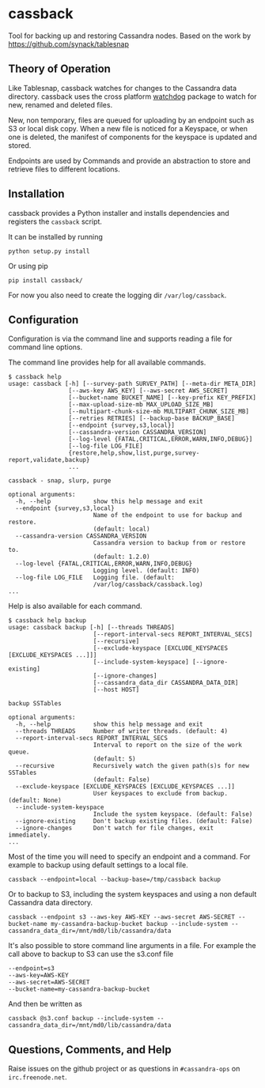 cassback
=========

Tool for backing up and restoring Cassandra nodes. Based on the work by https://github.com/synack/tablesnap

Theory of Operation
-------------------

Like Tablesnap, cassback watches for changes to the Cassandra data directory. cassback uses the cross platform [watchdog](http://pythonhosted.org/watchdog/) package to watch for new, renamed and deleted files. 

New, non temporary, files are queued for uploading by an endpoint such as S3 or local disk copy. When a new file is noticed for a Keyspace, or when one is deleted, the manifest of components for the keyspace is updated and stored.

Endpoints are used by Commands and provide an abstraction to store and retrieve files to different locations. 

Installation
------------

cassback provides a Python installer and installs dependencies and registers the `cassback` script.

It can be installed by running

    python setup.py install

Or using pip

    pip install cassback/

For now you also need to create the logging dir `/var/log/cassback`. 

Configuration
-------------

Configuration is via the command line and supports reading a file for command line options. 

The command line provides help for all available commands. 

    $ cassback help
    usage: cassback [-h] [--survey-path SURVEY_PATH] [--meta-dir META_DIR]
                     [--aws-key AWS_KEY] [--aws-secret AWS_SECRET]
                     [--bucket-name BUCKET_NAME] [--key-prefix KEY_PREFIX]
                     [--max-upload-size-mb MAX_UPLOAD_SIZE_MB]
                     [--multipart-chunk-size-mb MULTIPART_CHUNK_SIZE_MB]
                     [--retries RETRIES] [--backup-base BACKUP_BASE]
                     [--endpoint {survey,s3,local}]
                     [--cassandra-version CASSANDRA_VERSION]
                     [--log-level {FATAL,CRITICAL,ERROR,WARN,INFO,DEBUG}]
                     [--log-file LOG_FILE]
                     {restore,help,show,list,purge,survey-report,validate,backup}
                     ...

    cassback - snap, slurp, purge

    optional arguments:
      -h, --help            show this help message and exit
      --endpoint {survey,s3,local}
                            Name of the endpoint to use for backup and restore.
                            (default: local)
      --cassandra-version CASSANDRA_VERSION
                            Cassandra version to backup from or restore to.
                            (default: 1.2.0)
      --log-level {FATAL,CRITICAL,ERROR,WARN,INFO,DEBUG}
                            Logging level. (default: INFO)
      --log-file LOG_FILE   Logging file. (default:
                            /var/log/cassback/cassback.log)
    ...

Help is also available for each command.

    $ cassback help backup
    usage: cassback backup [-h] [--threads THREADS]
                            [--report-interval-secs REPORT_INTERVAL_SECS]
                            [--recursive]
                            [--exclude-keyspace [EXCLUDE_KEYSPACES [EXCLUDE_KEYSPACES ...]]]
                            [--include-system-keyspace] [--ignore-existing]
                            [--ignore-changes]
                            [--cassandra_data_dir CASSANDRA_DATA_DIR]
                            [--host HOST]

    backup SSTables

    optional arguments:
      -h, --help            show this help message and exit
      --threads THREADS     Number of writer threads. (default: 4)
      --report-interval-secs REPORT_INTERVAL_SECS
                            Interval to report on the size of the work queue.
                            (default: 5)
      --recursive           Recursively watch the given path(s)s for new SSTables
                            (default: False)
      --exclude-keyspace [EXCLUDE_KEYSPACES [EXCLUDE_KEYSPACES ...]]
                            User keyspaces to exclude from backup. (default: None)
      --include-system-keyspace
                            Include the system keyspace. (default: False)
      --ignore-existing     Don't backup existing files. (default: False)
      --ignore-changes      Don't watch for file changes, exit immediately.
    ...

Most of the time you will need to specify an endpoint and a command. For example to backup using default settings to a local file.

    cassback --endpoint=local --backup-base=/tmp/cassback backup

Or to backup to S3, including the system keyspaces and using a non default Cassandra data directory. 

    cassback --endpoint s3 --aws-key AWS-KEY --aws-secret AWS-SECRET --bucket-name my-cassandra-backup-bucket backup --include-system --cassandra_data_dir=/mnt/md0/lib/cassandra/data

It's also possible to store command line arguments in a file. For example the call above to backup to S3 can use the s3.conf file

    --endpoint=s3
    --aws-key=AWS-KEY
    --aws-secret=AWS-SECRET
    --bucket-name=my-cassandra-backup-bucket

And then be written as

    cassback @s3.conf backup --include-system --cassandra_data_dir=/mnt/md0/lib/cassandra/data

Questions, Comments, and Help
-----------------------------
Raise issues on the github project or as questions in `#cassandra-ops` on `irc.freenode.net`.


